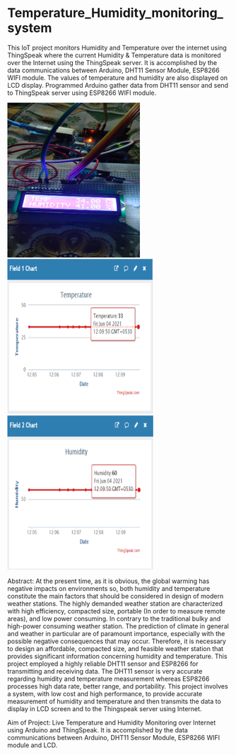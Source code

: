 # Temperature_Humidity_monitoring_system
This IoT project monitors Humidity and Temperature over the internet using ThingSpeak where the current Humidity &amp; Temperature data is monitored over the Internet using the ThingSpeak server. It is accomplished by the data communications between Arduino, DHT11 Sensor Module, ESP8266 WIFI module. The values of temperature and humidity are also displayed on LCD display. Programmed Arduino gather data from DHT11 sensor and send to ThingSpeak server using ESP8266 WIFI module.

<img src="https://github.com/lokeshpathrabe22/Temperature_Humidity_monitoring_system/blob/master/PBL_project_Hardware.jpeg" alt="alt text" width="300" height="350"><img src="https://github.com/lokeshpathrabe22/Temperature_Humidity_monitoring_system/blob/master/TEMP.png" alt="alt text" width="330" height="350"><img src="https://github.com/lokeshpathrabe22/Temperature_Humidity_monitoring_system/blob/master/HUMI.png" alt="alt text" width="330" height="350">

Abstract:
At the present time, as it is obvious, the global warming has negative impacts on environments so, both humidity and temperature constitute the main factors that should be considered in design of modern weather stations. The highly demanded weather station are characterized with high efficiency, compacted size, portable (In order to measure remote areas), and low power consuming. In contrary to the traditional bulky and high-power consuming weather station. The prediction of climate in general and weather in particular are of paramount importance, especially with the possible negative consequences that may occur. Therefore, it is necessary to design an affordable, compacted size, and feasible weather station that provides significant information concerning humidity and temperature. This project employed a highly reliable DHT11 sensor and ESP8266 for transmitting and receiving data. The DHT11 sensor is very accurate regarding humidity and temperature measurement whereas ESP8266 processes high data rate, better range, and portability. This project involves a system, with low cost and high performance, to provide accurate measurement of humidity and temperature and then transmits the data to display in LCD screen and to the Thingspeak server using Internet.

Aim of Project:
Live Temperature and Humidity Monitoring over Internet using Arduino and ThingSpeak. It is accomplished by the data communications between Arduino, DHT11 Sensor Module, ESP8266 WIFI module and LCD.

